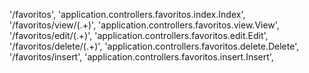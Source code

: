 '/favoritos', 'application.controllers.favoritos.index.Index',
'/favoritos/view/(.+)', 'application.controllers.favoritos.view.View',
'/favoritos/edit/(.+)', 'application.controllers.favoritos.edit.Edit',
'/favoritos/delete/(.+)', 'application.controllers.favoritos.delete.Delete',
'/favoritos/insert', 'application.controllers.favoritos.insert.Insert',
